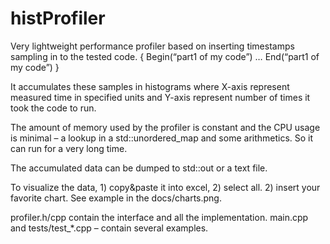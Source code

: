 # histProfiler

Very lightweight performance profiler based on inserting timestamps sampling in to the tested code.
{
  Begin(“part1 of my code”)
  …
  End(“part1 of my code”)
}

It accumulates these samples in histograms where X-axis represent measured time in specified units and Y-axis represent number of times it took the code to run.

The amount of memory  used by the profiler is constant and the CPU usage is minimal – a lookup in a std::unordered_map and some arithmetics. So it can run for a very long time.

The accumulated data can be dumped to std::out or a text file. 

To visualize the data, 1) copy&paste it into excel,  2) select all. 2) insert your favorite chart. See example in the docs/charts.png.

profiler.h/cpp contain the interface and all the implementation.
main.cpp and tests/test_*.cpp – contain several examples.
